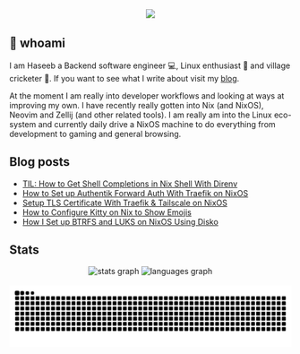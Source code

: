 <div align="center">
  <img height="150" src="https://gitlab.com/uploads/-/system/project/avatar/40020538/37decf44c034050aa85e287982dfc91d5841db78_1_.png"  />
</div>

## 👋 whoami

I am Haseeb a Backend software engineer 💻, Linux enthusiast 🐧 and village cricketer 🏏.
If you want to see what I write about visit my [blog](https://haseebmajid.dev/posts).

At the moment I am really into developer workflows and looking at ways at improving my own. I have recently really
gotten into Nix (and NixOS), Neovim and Zellij (and other related tools). I am really am into the Linux eco-system
and currently daily drive a NixOS machine to do everything from development to gaming and general browsing.

## Blog posts
<!-- BLOG-POST-LIST:START -->
- [TIL: How to Get Shell Completions in Nix Shell With Direnv](https://haseebmajid.dev/posts/2024-09-12-til-how-to-get-shell-completions-in-nix-shell-with-direnv/)
- [How to Set up Authentik Forward Auth With Traefik on NixOS](https://haseebmajid.dev/posts/2024-09-06-how-to-setup-authentik-forward-auth-with-traefik-on-nixos/)
- [Setup TLS Certificate With Traefik &amp; Tailscale on NixOS](https://haseebmajid.dev/posts/2024-08-19-setup-tls-certificate-with-traefik-tailscale-on-nixos/)
- [How to Configure Kitty on Nix to Show Emojis](https://haseebmajid.dev/posts/2024-08-06-how-to-configure-kitty-on-nix-to-show-emojis/)
- [How I Set up BTRFS and LUKS on NixOS Using Disko](https://haseebmajid.dev/posts/2024-07-30-how-i-setup-btrfs-and-luks-on-nixos-using-disko/)
<!-- BLOG-POST-LIST:END -->

## Stats

<div align="center">
  <img src="https://github-readme-stats.vercel.app/api?username=hmajid2301&hide_title=false&hide_rank=false&show_icons=true&include_all_commits=true&count_private=true&disable_animations=false&theme=dracula&locale=en&hide_border=false" height="150" alt="stats graph"  />
  <img src="https://github-readme-stats.vercel.app/api/top-langs?username=hmajid2301&locale=en&hide_title=false&layout=compact&card_width=320&langs_count=5&theme=dracula&hide_border=false" height="150" alt="languages graph"  />
</div>

<br clear="both">

<img src="https://raw.githubusercontent.com/hmajid2301/hmajid2301/output/snake.svg" alt="Snake animation" />

